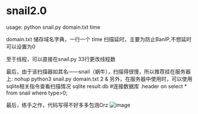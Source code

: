 # snail2.0
usage: python snail.py domain.txt time

domain.txt 储存域名字典，一行一个
time  扫描延时，主要为防止BanIP,不想延时可以设置为0

至于线程，可以直接在snail.py 33行更改线程数

最后，由于该扫描器如其名——snail（蜗牛），扫描得很慢，所以推荐挂在服务器上: nohup python3 snail.py domain.txt 2 &
另外，在服务器中使用时，可以使用sqlite相关指令查看扫描情况
sqlite result.db #连接数据库
.header on
select * from snail where type>0;

最后，练手之作，代码写得不好多多包涵Orz
![image](https://cdn.nlark.com/yuque/0/2020/png/479381/1597846498604-699afbb3-672c-41bb-8c3e-cb92381e09e3.png)
